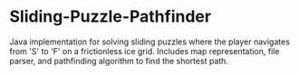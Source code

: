 # Sliding-Puzzle-Pathfinder
Java implementation for solving sliding puzzles where the player navigates from 'S' to 'F' on a frictionless ice grid. Includes map representation, file parser, and pathfinding algorithm to find the shortest path.
